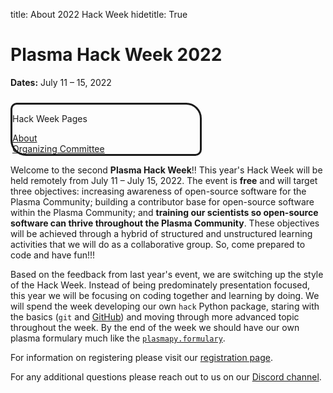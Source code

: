title: About 2022 Hack Week
hidetitle: True

# Plasma Hack Week 2022
**Dates:** July 11 – 15, 2022

<div class="plasmapy-note" 
     style="max-width: 300px;
            margin-top: 24px;
            border-style: solid;
            border-radius: 10px 25px;
            border-width: 3px;
            border-color: var(--plasmapy-darkblue)">
    <p class="plasmapy-note-title" style="border-top-left-radius: 8px; border-top-right-radius: 23px ">
        Hack Week Pages
    </p>
    <p style="margin-bottom: 0">
        <a href="../about">About</a><br>
        <!--
        <a href="../registration">Registration</a><br>
        <a href="../schedule">Schedule</a><br>
        <a href="../python">Python Tutorials</a><br>
        <a href="../tutorials">Tutorials</a><br>
        <a href="../install">Software Installation</a><br>
        <a href="../social">Social Events</a><br>
        -->
        <a href="../committee">Organizing Committee</a><br>
        <!--
        <a href="../exit_survey">How did we do?</a><br>
        <a href="https://youtube.com/playlist?list=PLKpKGRIZZV_R2ZnpbSZ5-Qm2bpUMZs7by">YouTube Playlist</a>
        -->
    </p>
</div>

Welcome to the second **Plasma Hack Week**!!  This year's Hack Week will be
held remotely from July 11 – July 15, 2022.  The event is **free** and will
target three objectives: increasing awareness of open-source software for the
Plasma Community; building a contributor base for open-source software
within the Plasma Community; and **training our scientists so open-source
software can thrive throughout the Plasma Community**.  These objectives will be
achieved through a hybrid of structured and unstructured learning activities
that we will do as a collaborative group.  So, come prepared to code and have
fun!!!

Based on the feedback from last year's event, we are switching up the
style of the Hack Week.  Instead of being predominately presentation focused,
this year we will be focusing on coding together and learning by doing.  We
will spend the week developing our own `hack` Python package, staring with
the basics (`git` and [GitHub](https://github.com/)) and moving through more
advanced topic throughout the week.  By the end of the week we should have our
own plasma formulary much like the
[`plasmapy.formulary`](https://docs.plasmapy.org/en/latest/formulary/index.html).

For information on registering please visit our 
[registration page](../registration).

For any additional questions please reach out to us on our 
[Discord channel](https://discord.gg/HdsZkp9M35).

<!--
In the week leading up to the **Plasma Hack Week**, a few more fundamentally
focused tutorials will be presented on topics like the basics of Python, using 
version control, contributing to open-source projects, etc.

For information on the schedule and pre-week tutorials please visit our
[scheduling page](../schedule).
-->
